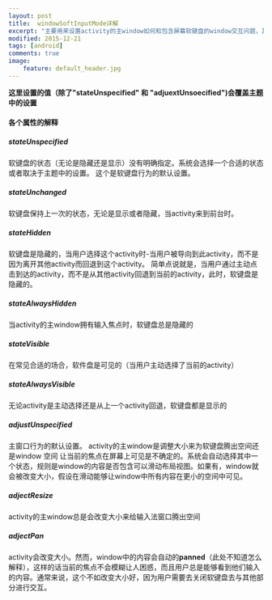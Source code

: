 ```yaml
---
layout: post
title:  windowSoftInputMode详解
excerpt: "主要用来设置activity的主window如何和包含屏幕软键盘的window交互问题，其影响俩个事情：1.软键盘的状态-隐藏或者显示-当activity获取到用户的焦点。2.activity主window的调整-是变的更小来为软键盘腾出空间还是内容容器让当前焦点可见当window的其他部分被键盘覆盖"
modified: 2015-12-21
tags: [android]
comments: true
image:
    feature: default_header.jpg
---
```


**这里设置的值（除了"stateUnspecified" 和 "adjuextUnsoecified")会覆盖主题中的设置**

#### 各个属性的解释

##### stateUnspecified
软键盘的状态（无论是隐藏还是显示）没有明确指定。系统会选择一个合适的状态或者取决于主题中的设置。
这个是软键盘行为的默认设置。

##### stateUnchanged
软键盘保持上一次的状态，无论是显示或者隐藏，当activity来到前台时。

##### stateHidden
软键盘是隐藏的，当用户选择这个activity时-当用户被导向到此activity，而不是因为离开其他activity而回退到这个activity。
简单点说就是，当用户通过主动点击到达的activity，而不是从其他activity回退到当前的activity，此时，软键盘是隐藏的。

##### stateAlwaysHidden
当activity的主window拥有输入焦点时，软键盘总是隐藏的
 
##### stateVisible
在常见合适的场合，软件盘是可见的（当用户主动选择了当前的activity）

##### stateAlwaysVisible
无论activity是主动选择还是从上一个activity回退，软键盘都是显示的

##### adjustUnspecified
主窗口行为的默认设置。
activity的主window是调整大小来为软键盘腾出空间还是window 空间
让当前的焦点在屏幕上可见是不确定的。系统会自动选择其中一个状态，规则是window的内容是否包含可以滑动布局视图。如果有，window就会被改变大小，假设在滑动能够让window中所有内容在更小的空间中可见。

##### adjectResize
activity的主window总是会改变大小来给输入法窗口腾出空间

##### adjectPan
activity会改变大小。然而，window中的内容会自动的**panned**（此处不知道怎么解释），这样的话当前的焦点不会模糊让人困惑，而且用户总是能够看到他们输入的内容。通常来说，这个不如改变大小好，因为用户需要去关闭软键盘去与其他部分进行交互。


